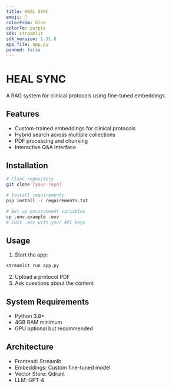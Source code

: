 ```yaml
---
title: HEAL SYNC
emoji: 🏥
colorFrom: blue
colorTo: purple
sdk: streamlit
sdk_version: 1.31.0
app_file: app.py
pinned: false
---
```


# HEAL SYNC

A RAG system for clinical protocols using fine-tuned embeddings.

## Features
- Custom-trained embeddings for clinical protocols
- Hybrid search across multiple collections
- PDF processing and chunking
- Interactive Q&A interface

## Installation

```bash
# Clone repository
git clone [your-repo]

# Install requirements
pip install -r requirements.txt

# Set up environment variables
cp .env.example .env
# Edit .env with your API keys
```

## Usage

1. Start the app:
```bash
streamlit run app.py
```

2. Upload a protocol PDF
3. Ask questions about the content

## System Requirements
- Python 3.8+
- 4GB RAM minimum
- GPU optional but recommended

## Architecture
- Frontend: Streamlit
- Embeddings: Custom fine-tuned model
- Vector Store: Qdrant
- LLM: GPT-4
